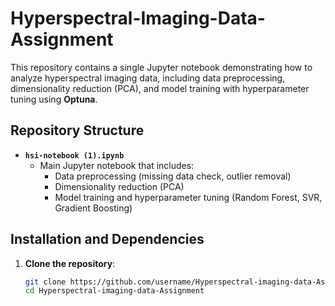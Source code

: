 # Hyperspectral-Imaging-Data-Assignment

This repository contains a single Jupyter notebook demonstrating how to analyze hyperspectral imaging data, including data preprocessing, dimensionality reduction (PCA), and model training with hyperparameter tuning using **Optuna**.

## Repository Structure

- **`hsi-notebook (1).ipynb`**  
  - Main Jupyter notebook that includes:
    - Data preprocessing (missing data check, outlier removal)
    - Dimensionality reduction (PCA)
    - Model training and hyperparameter tuning (Random Forest, SVR, Gradient Boosting)

## Installation and Dependencies

1. **Clone the repository**:
   ```bash
   git clone https://github.com/username/Hyperspectral-imaging-data-Assignment.git
   cd Hyperspectral-imaging-data-Assignment

